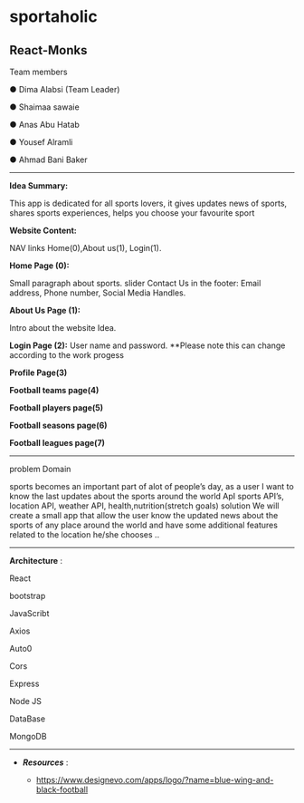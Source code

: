 # sportaholic

## React-Monks
Team members 

● Dima Alabsi (Team Leader) 

● Shaimaa sawaie  

 ● Anas Abu Hatab  

● Yousef Alramli

●  Ahmad Bani Baker 

--------------------------------------------------------

**Idea Summary:**

This app is dedicated for all sports  lovers, it gives updates news of  sports, shares sports experiences, helps you choose your favourite sport

**Website Content:**

NAV links Home(0),About us(1), Login(1).

**Home Page (0):**

Small paragraph about sports. 
slider
Contact Us in the footer: Email address, Phone number, Social Media Handles.

**About Us Page (1):**

Intro about the website Idea.

**Login Page (2):**
User name and password.
**Please note this can change according to the work progess

**Profile Page(3)**

**Football teams page(4)**

**Football players page(5)**

**Football seasons page(6)**

**Football leagues page(7)**


--------------------------------------------------------
problem Domain 

sports becomes an important part of alot of people’s day,
as a user I want to know the last updates about the sports around the world
ApI
sports API’s, location API,
weather API, health,nutrition(stretch goals)
solution 
  We will create a small app that allow the user know the updated news about the sports of any place around the world and have some additional features related to the location he/she chooses ..


-----------------------------------------


**Architecture** :


React

bootstrap

JavaScribt

Axios

Auto0

Cors

Express

Node JS

DataBase

MongoDB

----------------------------

* ***Resources*** :


   *  https://www.designevo.com/apps/logo/?name=blue-wing-and-black-football